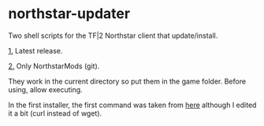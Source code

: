 # northstar-updater
Two shell scripts for the TF|2 Northstar client that update/install.

[1.](https://github.com/begin-theadventure/northstar-updater/releases/download/northstar-updaters/northstar-updater.sh) Latest release.

[2.](https://github.com/begin-theadventure/northstar-updater/releases/download/northstar-updaters/northstar-mods-updater.sh) Only NorthstarMods (git).

They work in the current directory so put them in the game folder. Before using, allow executing.

In the first installer, the first command was taken from [here](https://gist.github.com/lukechilds/a83e1d7127b78fef38c2914c4ececc3c?permalink_comment_id=4132245#gistcomment-4132245) although I edited it a bit (curl instead of wget).
